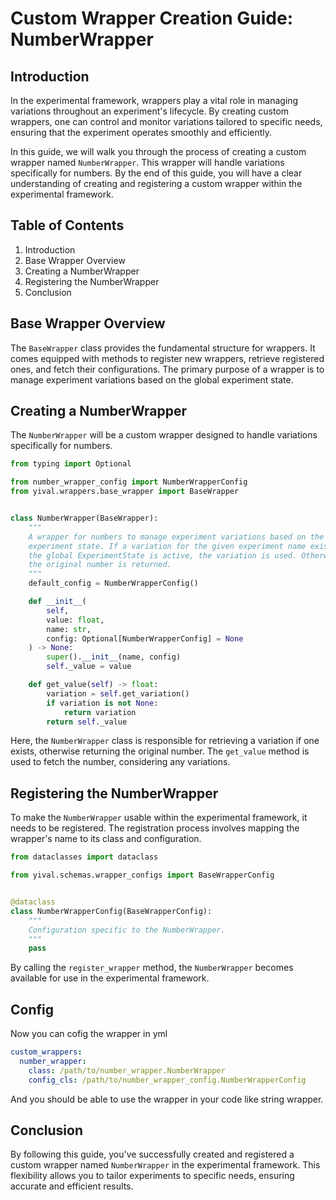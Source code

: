 # Custom Wrapper Creation Guide: NumberWrapper

## Introduction

In the experimental framework, wrappers play a vital role in managing variations
throughout an experiment's lifecycle. By creating custom wrappers, one can control
and monitor variations tailored to specific needs, ensuring that the experiment
operates smoothly and efficiently.

In this guide, we will walk you through the process of creating a custom wrapper
named `NumberWrapper`. This wrapper will handle variations specifically for numbers.
By the end of this guide, you will have a clear understanding of creating and
registering a custom wrapper within the experimental framework.

## Table of Contents

1. Introduction
2. Base Wrapper Overview
3. Creating a NumberWrapper
4. Registering the NumberWrapper
5. Conclusion

## Base Wrapper Overview

The `BaseWrapper` class provides the fundamental structure for wrappers.
It comes equipped with methods to register new wrappers, retrieve registered ones,
and fetch their configurations. The primary purpose of a wrapper is to manage
experiment variations based on the global experiment state.

## Creating a NumberWrapper

The `NumberWrapper` will be a custom wrapper designed to handle variations specifically
for numbers.

```python
from typing import Optional

from number_wrapper_config import NumberWrapperConfig
from yival.wrappers.base_wrapper import BaseWrapper


class NumberWrapper(BaseWrapper):
    """
    A wrapper for numbers to manage experiment variations based on the global
    experiment state. If a variation for the given experiment name exists and
    the global ExperimentState is active, the variation is used. Otherwise,
    the original number is returned.
    """
    default_config = NumberWrapperConfig()

    def __init__(
        self,
        value: float,
        name: str,
        config: Optional[NumberWrapperConfig] = None
    ) -> None:
        super().__init__(name, config)
        self._value = value

    def get_value(self) -> float:
        variation = self.get_variation()
        if variation is not None:
            return variation
        return self._value
```

Here, the `NumberWrapper` class is responsible for retrieving a variation if one
exists, otherwise returning the original number. The `get_value` method is used
to fetch the number, considering any variations.

## Registering the NumberWrapper

To make the `NumberWrapper` usable within the experimental framework, it needs
to be registered. The registration process involves mapping the wrapper's name
to its class and configuration.

```python
from dataclasses import dataclass

from yival.schemas.wrapper_configs import BaseWrapperConfig


@dataclass
class NumberWrapperConfig(BaseWrapperConfig):
    """
    Configuration specific to the NumberWrapper.
    """
    pass
```

By calling the `register_wrapper` method, the `NumberWrapper` becomes available
for use in the experimental framework.

## Config

Now you can cofig the wrapper in yml

```yml
custom_wrappers:
  number_wrapper:
    class: /path/to/number_wrapper.NumberWrapper
    config_cls: /path/to/number_wrapper_config.NumberWrapperConfig
```

And you should be able to use the wrapper in your code like string wrapper.

## Conclusion

By following this guide, you've successfully created and registered a custom wrapper
named `NumberWrapper` in the experimental framework. This flexibility allows you to
tailor experiments to specific needs, ensuring accurate and efficient results.
